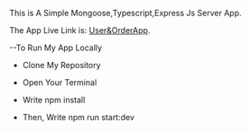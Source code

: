 This is A Simple Mongoose,Typescript,Express Js Server App.

The App Live Link is: [User&OrderApp](https://l2-a2-shadman.vercel.app/).

--To Run My App Locally

- Clone My Repository

* Open Your Terminal

* Write npm install

- Then, Write npm run start:dev
